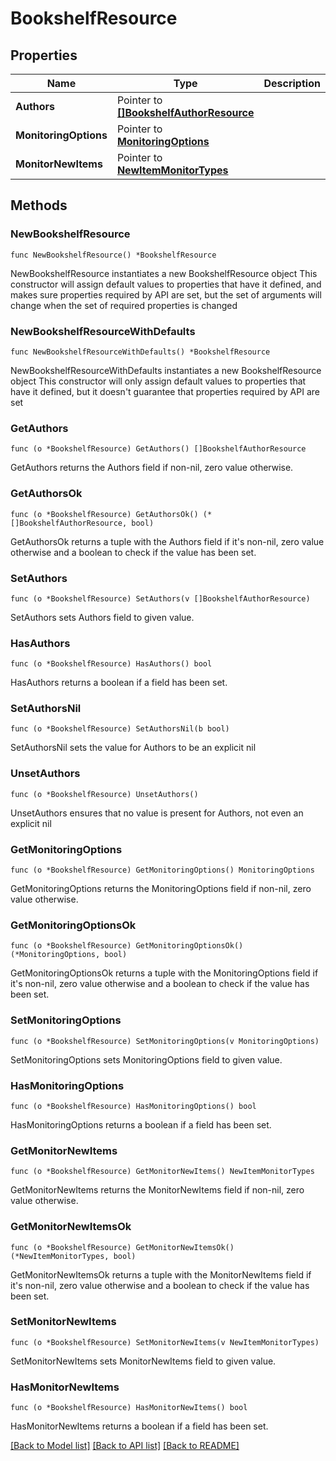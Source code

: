 # BookshelfResource

## Properties

Name | Type | Description | Notes
------------ | ------------- | ------------- | -------------
**Authors** | Pointer to [**[]BookshelfAuthorResource**](BookshelfAuthorResource.md) |  | [optional] 
**MonitoringOptions** | Pointer to [**MonitoringOptions**](MonitoringOptions.md) |  | [optional] 
**MonitorNewItems** | Pointer to [**NewItemMonitorTypes**](NewItemMonitorTypes.md) |  | [optional] 

## Methods

### NewBookshelfResource

`func NewBookshelfResource() *BookshelfResource`

NewBookshelfResource instantiates a new BookshelfResource object
This constructor will assign default values to properties that have it defined,
and makes sure properties required by API are set, but the set of arguments
will change when the set of required properties is changed

### NewBookshelfResourceWithDefaults

`func NewBookshelfResourceWithDefaults() *BookshelfResource`

NewBookshelfResourceWithDefaults instantiates a new BookshelfResource object
This constructor will only assign default values to properties that have it defined,
but it doesn't guarantee that properties required by API are set

### GetAuthors

`func (o *BookshelfResource) GetAuthors() []BookshelfAuthorResource`

GetAuthors returns the Authors field if non-nil, zero value otherwise.

### GetAuthorsOk

`func (o *BookshelfResource) GetAuthorsOk() (*[]BookshelfAuthorResource, bool)`

GetAuthorsOk returns a tuple with the Authors field if it's non-nil, zero value otherwise
and a boolean to check if the value has been set.

### SetAuthors

`func (o *BookshelfResource) SetAuthors(v []BookshelfAuthorResource)`

SetAuthors sets Authors field to given value.

### HasAuthors

`func (o *BookshelfResource) HasAuthors() bool`

HasAuthors returns a boolean if a field has been set.

### SetAuthorsNil

`func (o *BookshelfResource) SetAuthorsNil(b bool)`

 SetAuthorsNil sets the value for Authors to be an explicit nil

### UnsetAuthors
`func (o *BookshelfResource) UnsetAuthors()`

UnsetAuthors ensures that no value is present for Authors, not even an explicit nil
### GetMonitoringOptions

`func (o *BookshelfResource) GetMonitoringOptions() MonitoringOptions`

GetMonitoringOptions returns the MonitoringOptions field if non-nil, zero value otherwise.

### GetMonitoringOptionsOk

`func (o *BookshelfResource) GetMonitoringOptionsOk() (*MonitoringOptions, bool)`

GetMonitoringOptionsOk returns a tuple with the MonitoringOptions field if it's non-nil, zero value otherwise
and a boolean to check if the value has been set.

### SetMonitoringOptions

`func (o *BookshelfResource) SetMonitoringOptions(v MonitoringOptions)`

SetMonitoringOptions sets MonitoringOptions field to given value.

### HasMonitoringOptions

`func (o *BookshelfResource) HasMonitoringOptions() bool`

HasMonitoringOptions returns a boolean if a field has been set.

### GetMonitorNewItems

`func (o *BookshelfResource) GetMonitorNewItems() NewItemMonitorTypes`

GetMonitorNewItems returns the MonitorNewItems field if non-nil, zero value otherwise.

### GetMonitorNewItemsOk

`func (o *BookshelfResource) GetMonitorNewItemsOk() (*NewItemMonitorTypes, bool)`

GetMonitorNewItemsOk returns a tuple with the MonitorNewItems field if it's non-nil, zero value otherwise
and a boolean to check if the value has been set.

### SetMonitorNewItems

`func (o *BookshelfResource) SetMonitorNewItems(v NewItemMonitorTypes)`

SetMonitorNewItems sets MonitorNewItems field to given value.

### HasMonitorNewItems

`func (o *BookshelfResource) HasMonitorNewItems() bool`

HasMonitorNewItems returns a boolean if a field has been set.


[[Back to Model list]](../README.md#documentation-for-models) [[Back to API list]](../README.md#documentation-for-api-endpoints) [[Back to README]](../README.md)


